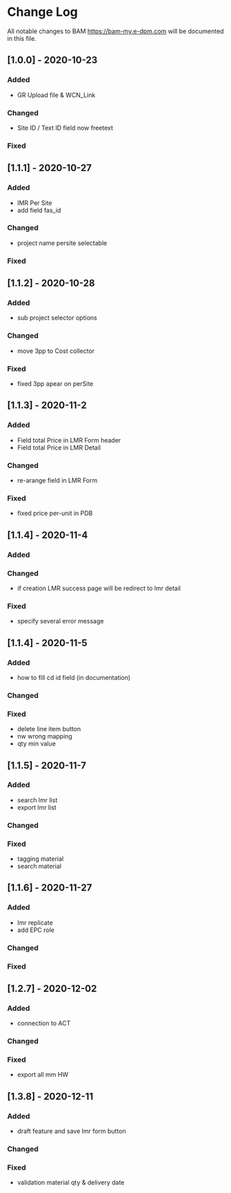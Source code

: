 # Change Log

All notable changes to BAM https://bam-my.e-dpm.com will be documented in this file.

## [1.0.0] - 2020-10-23

### Added

- GR Upload file & WCN_Link

### Changed

- Site ID / Text ID field now freetext

### Fixed

## [1.1.1] - 2020-10-27

### Added

- lMR Per Site
- add field fas_id

### Changed

- project name persite selectable

### Fixed

## [1.1.2] - 2020-10-28

### Added

- sub project selector options

### Changed

- move 3pp to Cost collector

### Fixed

- fixed 3pp apear on perSite

## [1.1.3] - 2020-11-2

### Added

- Field total Price in LMR Form header
- Field total Price in LMR Detail

### Changed

- re-arange field in LMR Form

### Fixed

- fixed price per-unit in PDB

## [1.1.4] - 2020-11-4

### Added

### Changed

- if creation LMR success page will be redirect to lmr detail

### Fixed

- specify several error message

## [1.1.4] - 2020-11-5

### Added

- how to fill cd id field (in documentation)

### Changed

### Fixed

- delete line item button
- nw wrong mapping
- qty min value

## [1.1.5] - 2020-11-7

### Added

- search lmr list
- export lmr list

### Changed

### Fixed

- tagging material
- search material

## [1.1.6] - 2020-11-27

### Added

- lmr replicate
- add EPC role

### Changed

### Fixed

## [1.2.7] - 2020-12-02

### Added

- connection to ACT

### Changed

### Fixed

- export all mm HW

## [1.3.8] - 2020-12-11

### Added

- draft feature and save lmr form button

### Changed

### Fixed

- validation material qty & delivery date
